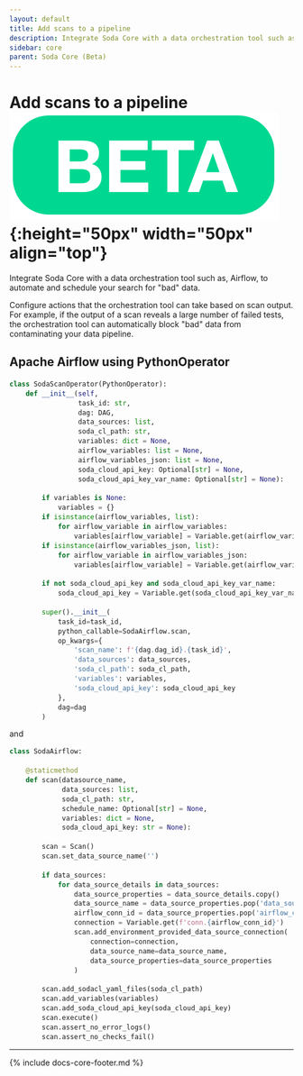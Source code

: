 ```yaml
---
layout: default
title: Add scans to a pipeline
description: Integrate Soda Core with a data orchestration tool such as, Airflow, to automate and schedule your search for "bad" data.
sidebar: core
parent: Soda Core (Beta)
---
```


# Add scans to a pipeline ![beta](/assets/images/beta.png){:height="50px" width="50px" align="top"}

Integrate Soda Core with a data orchestration tool such as, Airflow, to automate and schedule your search for "bad" data. 

Configure actions that the orchestration tool can take based on scan output. For example, if the output of a scan reveals a large number of failed tests, the orchestration tool can automatically block "bad" data from contaminating your data pipeline.

<!--
## Apache Airflow

```python
soda_sql_scan_op = SodaScanOperator(
    task_id='soda_scan_xyz',
    dag=dag,
    data_sources=[{ 
        'data_source_name': 'soda_data_source_nameone',
        'airflow_conn_id': 'airflow_conn_id_one', 
        'database': 'the_db_in_the_connection',
        'schema': 'the_schema_in_the_db'
    }],
    soda_cl_path='../SodaCL',
    variables={ 'soda_var_name': 'value' },
    airflow_variables=['airflow_var_name1', 'airflow_var_name2'],
    airflow_variables_json=['airflow_var_name1', 'airflow_var_name2'],
    soda_cloud_api_key = '9s8df9s8d7f98sd',
    soda_cloud_api_key_var_name = 'the_airflow_soda_api_key_key_var_name'
)
```

* `data_sources` maps data_source names to the the details Soda Core needs to create a data_source from an Airflow connection.
* `soda_cl_path` is a file or directory containing the [checks.yml files]({% link soda-core/first-scan.md %}#the-checks-yaml-file) that you must identify in a `soda scan` command.
* `variables` is a dict and that Soda Core passe "as is" to the scan.
* `airflow_variables` is a list of Airflow variable names that must propagate to `soda scan` variables with `Variable.get("varname")`.
* `airflow_variables_json` is a list of Airflow variable names that must propagate to `soda scan` variables with `Variable.get("varname", deserialize_json=True)`
-->

## Apache Airflow using PythonOperator

```python
class SodaScanOperator(PythonOperator):
    def __init__(self,
                 task_id: str,
                 dag: DAG,
                 data_sources: list,
                 soda_cl_path: str,
                 variables: dict = None,
                 airflow_variables: list = None,
                 airflow_variables_json: list = None,
                 soda_cloud_api_key: Optional[str] = None,
                 soda_cloud_api_key_var_name: Optional[str] = None):
        
        if variables is None:
            variables = {}
        if isinstance(airflow_variables, list):
            for airflow_variable in airflow_variables:
                variables[airflow_variable] = Variable.get(airflow_variable)
        if isinstance(airflow_variables_json, list):
            for airflow_variable in airflow_variables_json:
                variables[airflow_variable] = Variable.get(airflow_variable, deserialize_json=True)
                
        if not soda_cloud_api_key and soda_cloud_api_key_var_name:
            soda_cloud_api_key = Variable.get(soda_cloud_api_key_var_name)
        
        super().__init__(
            task_id=task_id,
            python_callable=SodaAirflow.scan,
            op_kwargs={
                'scan_name': f'{dag.dag_id}.{task_id}',
                'data_sources': data_sources,
                'soda_cl_path': soda_cl_path,
                'variables': variables,
                'soda_cloud_api_key': soda_cloud_api_key
            },
            dag=dag
        )
```

and

```python
class SodaAirflow:

    @staticmethod
    def scan(datasource_name,
             data_sources: list,
             soda_cl_path: str,
             schedule_name: Optional[str] = None,
             variables: dict = None,
             soda_cloud_api_key: str = None):

        scan = Scan()
        scan.set_data_source_name('')

        if data_sources:
            for data_source_details in data_sources:
                data_source_properties = data_source_details.copy()
                data_source_name = data_source_properties.pop('data_source_name')
                airflow_conn_id = data_source_properties.pop('airflow_conn_id')
                connection = Variable.get(f'conn.{airflow_conn_id}')
                scan.add_environment_provided_data_source_connection(
                    connection=connection,
                    data_source_name=data_source_name,
                    data_source_properties=data_source_properties
                )

        scan.add_sodacl_yaml_files(soda_cl_path)
        scan.add_variables(variables)
        scan.add_soda_cloud_api_key(soda_cloud_api_key)
        scan.execute()
        scan.assert_no_error_logs()
        scan.assert_no_checks_fail()
```


---
{% include docs-core-footer.md %}
